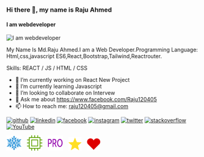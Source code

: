 ### Hi there 👋, my name is Raju Ahmed
#### I am webdeveloper
![I am webdeveloper](https://scontent.fdac135-1.fna.fbcdn.net/v/t39.30808-6/312548294_859571585225219_6426525192985299388_n.jpg?stp=dst-jpg_p180x540&_nc_cat=108&ccb=1-7&_nc_sid=e3f864&_nc_eui2=AeGBMJYS_lgtWfS6GGiqOUbGoTsFLs3dRC-hOwUuzd1EL8HdJv8KWKOf_WzGu2n7f7Yvebqysx8arMaj5k0_s4Rr&_nc_ohc=vClZOsg5XDYAX-zMQYS&tn=B6C5w2NFjnHvb7GQ&_nc_ht=scontent.fdac135-1.fna&oh=00_AfAI0gFDBImxhddwes-UUg2KHcM7ysRV7kMDX_HGKtYg-A&oe=637AA430)

My Name Is Md.Raju Ahmed.I am a Web Developer.Programming Language: Html,css,javascript ES6,React,Bootstrap,Tailwind,Reactrouter.

Skills:  REACT / JS / HTML / CSS

- 🔭 I’m currently working on React New Project 
- 🌱 I’m currently learning Javascript  
- 👯 I’m looking to collaborate on Intervew 
- 💬 Ask me about https://www.facebook.com/Raju120405 
- 📫 How to reach me: raju120405@gmail.com 


[<img src='https://cdn.jsdelivr.net/npm/simple-icons@3.0.1/icons/github.svg' alt='github' height='40'>](https://github.com/https://github.com/raju120405)  [<img src='https://cdn.jsdelivr.net/npm/simple-icons@3.0.1/icons/linkedin.svg' alt='linkedin' height='40'>](https://www.linkedin.com/in/https://www.linkedin.com/in/raju-ahmed-4769a21b9//)  [<img src='https://cdn.jsdelivr.net/npm/simple-icons@3.0.1/icons/facebook.svg' alt='facebook' height='40'>](https://www.facebook.com/https://www.facebook.com/Raju120405)  [<img src='https://cdn.jsdelivr.net/npm/simple-icons@3.0.1/icons/instagram.svg' alt='instagram' height='40'>](https://www.instagram.com/https://www.instagram.com/_raju_ahmed_raju//)  [<img src='https://cdn.jsdelivr.net/npm/simple-icons@3.0.1/icons/twitter.svg' alt='twitter' height='40'>](https://twitter.com/https://twitter.com/raju120405)  [<img src='https://cdn.jsdelivr.net/npm/simple-icons@3.0.1/icons/stackoverflow.svg' alt='stackoverflow' height='40'>](https://stackoverflow.com/users/https://stackoverflow.com/users/19066619/raju-ahmed)  [<img src='https://cdn.jsdelivr.net/npm/simple-icons@3.0.1/icons/youtube.svg' alt='YouTube' height='40'>](https://www.youtube.com/channel/https://www.youtube.com/c/PriyoStatus)  

<a href='https://archiveprogram.github.com/'><img src='https://raw.githubusercontent.com/acervenky/animated-github-badges/master/assets/acbadge.gif' width='40' height='40'></a> <a href='https://docs.github.com/en/developers'><img src='https://raw.githubusercontent.com/acervenky/animated-github-badges/master/assets/devbadge.gif' width='40' height='40'></a> <a href='https://github.com/pricing'><img src='https://raw.githubusercontent.com/acervenky/animated-github-badges/master/assets/pro.gif' width='40' height='40'></a> <a href='https://stars.github.com/'><img src='https://raw.githubusercontent.com/acervenky/animated-github-badges/master/assets/starbadge.gif' width='35' height='35'></a> <a href='https://docs.github.com/en/github/supporting-the-open-source-community-with-github-sponsors'><img src='https://raw.githubusercontent.com/acervenky/animated-github-badges/master/assets/sponsorbadge.gif' width='35' height='35'></a> 

